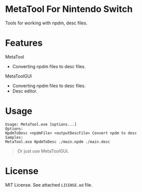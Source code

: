 MetaTool For Nintendo Switch
===========================
Tools for working with npdm, desc files.

Features
=====
MetaTool
* Сonverting npdm files to desc files.

MetaToolGUI
* Сonverting npdm files to desc files.
* Desc editor.

Usage
=====
```
Usage: MetaTool.exe [options...]
Options:
NpdmToDesc <npdmFile> <outputDescFile> Convert npdm to desc
Samples:
MetaTool.exe NpdmToDesc ./main.npdm ./main.desc
```
>Or just use MetaToolGUI.

License
=======
MIT License. See attached `LICENSE.md` file.
